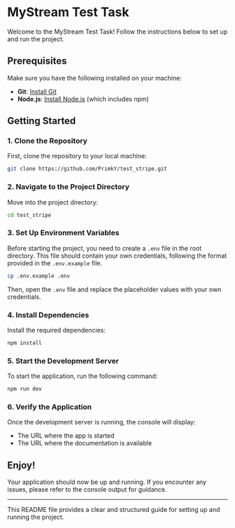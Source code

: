 # MyStream Test Task

Welcome to the MyStream Test Task! Follow the instructions below to set up and run the project.

## Prerequisites

Make sure you have the following installed on your machine:

- **Git**: [Install Git](https://git-scm.com/book/en/v2/Getting-Started-Installing-Git)
- **Node.js**: [Install Node.js](https://nodejs.org/) (which includes npm)

## Getting Started

### 1. Clone the Repository

First, clone the repository to your local machine:

```bash
git clone https://github.com/PrimkY/test_stripe.git
```

### 2. Navigate to the Project Directory

Move into the project directory:

```bash
cd test_stripe
```

### 3. Set Up Environment Variables

Before starting the project, you need to create a `.env` file in the root directory. This file should contain your own credentials, following the format provided in the `.env.example` file.

```bash
cp .env.example .env
```

Then, open the `.env` file and replace the placeholder values with your own credentials.

### 4. Install Dependencies

Install the required dependencies:

```bash
npm install
```

### 5. Start the Development Server

To start the application, run the following command:

```bash
npm run dev
```

### 6. Verify the Application

Once the development server is running, the console will display:

- The URL where the app is started
- The URL where the documentation is available

## Enjoy!

Your application should now be up and running. If you encounter any issues, please refer to the console output for guidance.

---

This README file provides a clear and structured guide for setting up and running the project.
